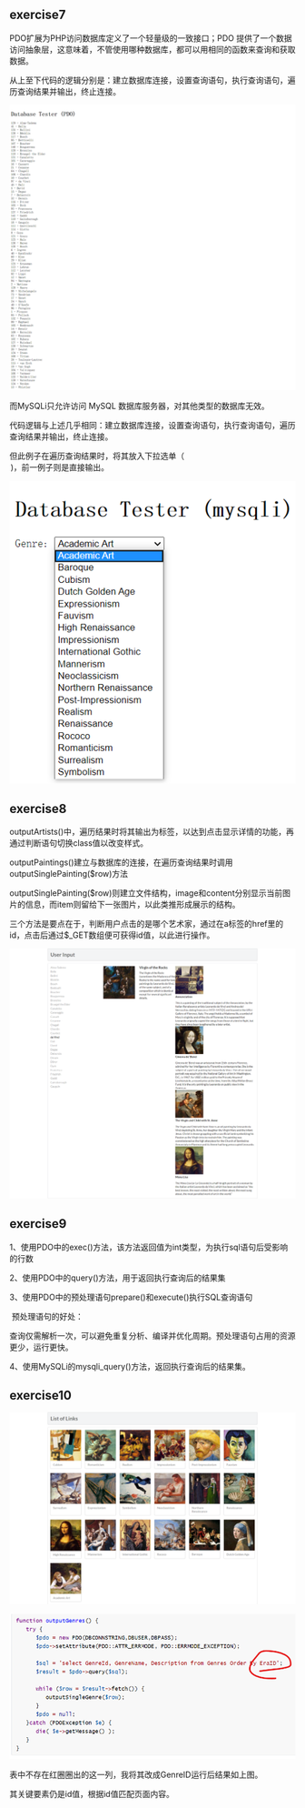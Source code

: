 ## **exercise7**

PDO扩展为PHP访问数据库定义了一个轻量级的一致接口；PDO 提供了一个数据访问抽象层，这意味着，不管使用哪种数据库，都可以用相同的函数来查询和获取数据。

从上至下代码的逻辑分别是：建立数据库连接，设置查询语句，执行查询语句，遍历查询结果并输出，终止连接。

![exercise7-1](./screenshots/exercise7-1.png)

而MySQLi只允许访问 MySQL 数据库服务器，对其他类型的数据库无效。

代码逻辑与上述几乎相同：建立数据库连接，设置查询语句，执行查询语句，遍历查询结果并输出，终止连接。

但此例子在遍历查询结果时，将其放入下拉选单（<option>)，前一例子则是直接输出。

![exercise7-2](./screenshots/exercise7-2.png)

## **exercise8**

outputArtists()中，遍历结果时将其输出为<a>标签，以达到点击显示详情的功能，再通过判断语句切换class值以改变样式。

outputPaintings()建立与数据库的连接，在遍历查询结果时调用outputSinglePainting($row)方法

outputSinglePainting($row)则建立文件结构，image和content分别显示当前图片的信息，而item则留给下一张图片，以此类推形成展示的结构。

三个方法是要点在于，判断用户点击的是哪个艺术家，通过在a标签的href里的id，点击后通过$_GET数组便可获得id值，以此进行操作。

![exercise8](./screenshots/exercise8.png)

## **exercise9**

1、使用PDO中的exec()方法，该方法返回值为int类型，为执行sql语句后受影响的行数

2、使用PDO中的query()方法，用于返回执行查询后的结果集

3、使用PDO中的预处理语句prepare()和execute()执行SQL查询语句

​	预处理语句的好处：

查询仅需解析一次，可以避免重复分析、编译并优化周期。预处理语句占用的资源更少，运行更快。

4、使用MySQLi的mysqli_query()方法，返回执行查询后的结果集。

## **exercise10**

![exercise10-1](./screenshots/exercise10-1.png)

![exercise10](./screenshots/exercise10.png)

表中不存在红圈圈出的这一列，我将其改成GenreID运行后结果如上图。

其关键要素仍是id值，根据id值匹配页面内容。